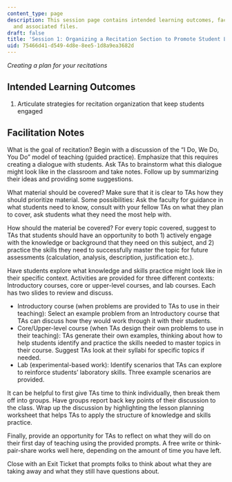 ```yaml
---
content_type: page
description: This session page contains intended learning outcomes, facilitation notes,
  and associated files.
draft: false
title: 'Session 1: Organizing a Recitation Section to Promote Student Learning'
uid: 75466d41-d549-4d8e-8ee5-1d8a9ea3682d
---
```

*Creating a plan for your recitations*

## Intended Learning Outcomes

1) Articulate strategies for recitation organization that keep students engaged

## Facilitation Notes

What is the goal of recitation? Begin with a discussion of the “I Do, We Do, You Do” model of teaching (guided practice). Emphasize that this requires creating a dialogue with students. Ask TAs to brainstorm what this dialogue might look like in the classroom and take notes. Follow up by summarizing their ideas and providing some suggestions.

What material should be covered? Make sure that it is clear to TAs how they should prioritize material. Some possibilities: Ask the faculty for guidance in what students need to know, consult with your fellow TAs on what they plan to cover, ask students what they need the most help with.

How should the material be covered? For every topic covered, suggest to TAs that students should have an opportunity to both 1) actively engage with the knowledge or background that they need on this subject, and 2) practice the skills they need to successfully master the topic for future assessments (calculation, analysis, description, justification etc.).

Have students explore what knowledge and skills practice might look like in their specific context. Activities are provided for three different contexts: Introductory courses, core or upper-level courses, and lab courses. Each has two slides to review and discuss.

- Introductory course (when problems are provided to TAs to use in their teaching): Select an example problem from an Introductory course that TAs can discuss how they would work through it with their students.
- Core/Upper-level course (when TAs design their own problems to use in their teaching): TAs generate their own examples, thinking about how to help students identify and practice the skills needed to master topics in their course. Suggest TAs look at their syllabi for specific topics if needed.
- Lab (experimental-based work): Identify scenarios that TAs can explore to reinforce students’ laboratory skills. Three example scenarios are provided.

It can be helpful to first give TAs time to think individually, then break them off into groups. Have groups report back key points of their discussion to the class. Wrap up the discussion by highlighting the lesson planning worksheet that helps TAs to apply the structure of knowledge and skills practice.

Finally, provide an opportunity for TAs to reflect on what they will do on their first day of teaching using the provided prompts. A free write or think-pair-share works well here, depending on the amount of time you have left.

Close with an Exit Ticket that prompts folks to think about what they are taking away and what they still have questions about.